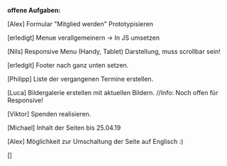 **offene Aufgaben:**

[Alex] Formular "Mitglied werden" Prototypisieren

[erledigt] Menue verallgemeinern -> In JS umsetzen

[Nils] Responsive Menu (Handy, Tablet) Darstellung, muss scrollbar sein!

[erledgit] Footer nach ganz unten setzen.

[Philipp] Liste der vergangenen Termine erstellen.

[Luca] Bildergalerie erstellen mit aktuellen Bildern. //Info: Noch offen für Responsive!

[Viktor] Spenden realisieren.

[Michael] Inhalt der Seiten bis 25.04.19

[Alex] Möglichkeit zur Umschaltung der Seite auf Englisch :) 

[]


